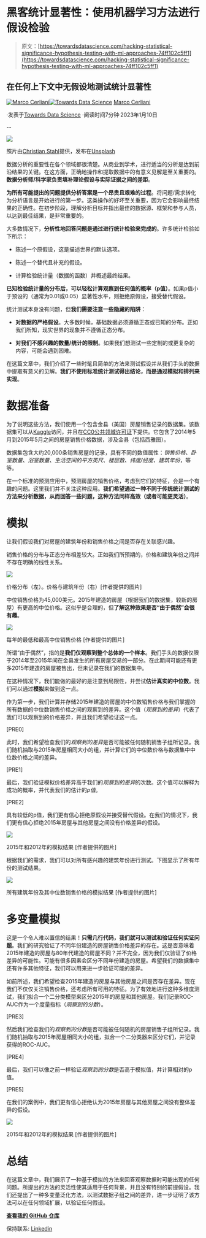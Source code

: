 # 黑客统计显著性：使用机器学习方法进行假设检验

> 原文：[https://towardsdatascience.com/hacking-statistical-significance-hypothesis-testing-with-ml-approaches-74ff102c5ff1](https://towardsdatascience.com/hacking-statistical-significance-hypothesis-testing-with-ml-approaches-74ff102c5ff1)

## 在任何上下文中无假设地测试统计显著性

[](https://medium.com/@cerlymarco?source=post_page-----74ff102c5ff1--------------------------------)[![Marco Cerliani](../Images/48a07a024349bac3c8e397bf5a0372e2.png)](https://medium.com/@cerlymarco?source=post_page-----74ff102c5ff1--------------------------------)[](https://towardsdatascience.com/?source=post_page-----74ff102c5ff1--------------------------------)[![Towards Data Science](../Images/a6ff2676ffcc0c7aad8aaf1d79379785.png)](https://towardsdatascience.com/?source=post_page-----74ff102c5ff1--------------------------------) [Marco Cerliani](https://medium.com/@cerlymarco?source=post_page-----74ff102c5ff1--------------------------------)

·发表于[Towards Data Science](https://towardsdatascience.com/?source=post_page-----74ff102c5ff1--------------------------------) ·阅读时间7分钟·2023年1月10日

--

![](../Images/d51442429b9c1ef354277a898ba90539.png)

照片由[Christian Stahl](https://unsplash.com/@woodpecker65?utm_source=medium&utm_medium=referral)提供，发布在[Unsplash](https://unsplash.com/?utm_source=medium&utm_medium=referral)

数据分析的重要性在各个领域都很清楚。从商业到学术，进行适当的分析是达到前沿结果的关键。在这方面，正确地操作和提取数据中的有意义见解是至关重要的。**数据分析师/科学家负责填补理论假设与实际证据之间的差距**。

**为所有可能提出的问题提供分析答案是一个昂贵且艰难的过程**。将问题/需求转化为分析语言是开始进行的第一步。这类操作的好坏至关重要，因为它会影响最终结果的正确性。在初步阶段，理解分析目标并指出最佳的数据源、框架和参与人员，以达到最佳结果，是非常重要的。

大多数情况下，**分析性地回答问题是通过进行统计检验来完成的**。许多统计检验如下所示：

+   陈述一个原假设，这是描述世界的默认选项。

+   陈述一个替代且补充的假设。

+   计算检验统计量（数据的函数）并概述最终结果。

**已知检验统计量的分布后，可以轻松计算观察到任何值的概率（p值）**。如果p值小于预设的（通常为0.01或0.05）显著性水平，则拒绝原假设，接受替代假设。

统计测试本身没有问题，但**我们需要注意一些隐藏的陷阱**：

+   **对数据的严格假设**。大多数时候，基础数据必须遵循正态或已知的分布。正如我们所知，现实世界的现象并不遵循正态分布。

+   **对我们不感兴趣的数量/统计的限制**。如果我们想测试一些定制的或更复杂的内容，可能会遇到困难。

在这篇文章中，我们介绍了一些时髦且简单的方法来测试假设并从我们手头的数据中提取有意义的见解。**我们不使用标准统计测试得出结论，而是通过模拟和排列来实现**。

# 数据准备

为了说明这些方法，我们使用一个包含金县（美国）房屋销售记录的数据集。该数据集可以从[Kaggle](https://www.kaggle.com/datasets/harlfoxem/housesalesprediction)访问，并且在[CC0公共领域许可证](https://creativecommons.org/publicdomain/zero/1.0/)下提供。它包含了2014年5月到2015年5月之间的房屋销售价格数据，涉及金县（包括西雅图）。

数据集包含大约20,000条销售房屋的记录，具有不同的数值属性：*销售价格、卧室数量、浴室数量、生活空间的平方英尺、楼层数、纬度/经度、建筑年份*，等等。

在一个标准的预测应用中，预测房屋的销售价格，考虑到它们的特征，会是一个有趣的问题。这里我们并不关注这种应用。**我们希望通过一种不同于传统统计测试的方法来分析数据，从而回答一些问题，这种方法同样高效（或者可能更灵活）**。

# 模拟

让我们假设我们对房屋的建筑年份和销售价格之间是否存在关联感兴趣。

销售价格的分布与正态分布相差较大。正如我们所预期的，价格和建筑年份之间并不存在明确的线性关系。

![](../Images/5e9457cb34e7f8b085e2600b6241e1be.png)

价格分布（左）。价格与建筑年份（右）[作者提供的图片]

中位销售价格为45,000美元。2015年建造的房屋（根据我们的数据集，较新的房屋）有更高的中位价格。这似乎是合理的，但**了解这种效果是否“由于偶然”会很有趣**。

![](../Images/69cab55601cdc4648afa46078dafcc6a.png)

每年的最低和最高中位销售价格 [作者提供的图片]

所谓“由于偶然”，指的是**我们仅观察到整个总体的一个样本**。我们手头的数据仅限于2014年至2015年间在金县发生的所有房屋交易的一部分。在此期间可能还有更多2015年建造的房屋被售出，但未记录在我们的数据集中。

在这种情况下，我们能做的最好的是注意到局限性，并尝试**估计真实的中位数**。我们可以通过**模拟**来做到这一点。

作为第一步，我们计算并存储2015年建造的房屋的中位数销售价格与我们掌握的所有数据的中位数销售价格之间的观察到的差异。这个值（*观察到的差异*）代表了我们可以观察到的价格差异，并且我们希望验证这一点。

[PRE0]

此时，我们希望检查我们的*观察到的差异*是否可能被任何随机销售子组所记录。我们随机抽取与2015年房屋相同大小的组，并计算它们的中位数价格与数据集中中位数价格之间的差异。

[PRE1]

最后，我们验证模拟价格差异高于我们的*观察到的差异*的次数。这个值可以解释为成功的概率，并代表我们的估计的*p值*。

[PRE2]

具有较低的p值，我们更有信心拒绝原假设并接受替代假设。在我们的情况下，我们更有信心拒绝2015年房屋与其他房屋之间没有价格差异的假设。

![](../Images/9c6130efb24965a5a39c3c3494cb7ebb.png)

2015年和2012年的模拟结果 [作者提供的图片]

根据我们的需求，我们可以对所有感兴趣的建筑年份进行测试。下图显示了所有年份的测试结果。

![](../Images/c3013304e166e73ea4b147f4683b3394.png)

所有建筑年份及其中位数销售价格的模拟结果 [作者提供的图片]

# 多变量模拟

这是一个令人难以置信的结果！**只需几行代码，我们就可以测试和验证任何实证问题**。我们的研究验证了不同年份建造的房屋销售价格差异的存在。这是否意味着2015年建造的房屋与80年代建造的房屋不同？并不完全，因为我们仅验证了价格差异的可能性。可能有很多因素会区分不同年份建造的房屋。希望我们的数据集中还有许多其他特征，我们可以用来进一步验证可能的差异。

如前所述，我们希望检查2015年建造的房屋与其他房屋之间是否存在差异。现在我们不仅仅关注销售价格，还考虑所有可用的特征。为了有效地进行这种多维度测试，我们拟合一个二分类模型来区分2015年的房屋和其他房屋。我们记录ROC-AUC作为一个度量指标（*观察到的分数*）。

[PRE3]

然后我们检查我们的*观察到的分数*是否可能被任何随机的房屋销售子组所记录。我们随机抽取与2015年房屋相同大小的组，拟合一个二分类器来区分它们，并记录获得的ROC-AUC。

[PRE4]

最后，我们可以像之前一样验证*观察到的分数*是否高于模拟值，并计算相对的p值。

[PRE5]

在我们的案例中，我们更有信心拒绝认为2015年房屋与其他房屋之间没有整体差异的假设。

![](../Images/d20481f3d534b309abec23af357a7c8e.png)

2015年和2012年的模拟结果 [作者提供的图片]

# 总结

在这篇文章中，我们展示了一种基于模拟的方法来回答观察数据时可能出现的任何问题。所提出的方法的灵活性使其适用于任何背景，并且没有特别的前提假设。我们还提出了一种多变量泛化方法，以测试数据子组之间的差异，进一步证明了该方法可以在任何领域扩展，以验证任何假设。

[**查看我的 GitHub 仓库**](https://github.com/cerlymarco/MEDIUM_NoteBook)

保持联系: [Linkedin](https://www.linkedin.com/in/marco-cerliani-b0bba714b/)
